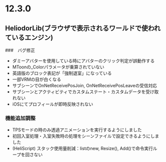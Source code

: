# 12.3.0

## HeliodorLib(ブラウザで表示されるワールドで使われているエンジン)

###　バグ修正
- ダミーアバターを使用している時にアバターのクリック判定が誤動作する
- MToonの_Colorパラメータが乗算されていない
- 英語版のブロック表記が「強制退室」になっている
- 一部VRMの目が白くなる
- サブシーンでOnNetReceivePosJoin, OnNetReceivePosLeaveの受信対応
- サブシーンとアクティビティでカスタムステート・カスタムデータを受け取れない
- iOSにてプロフィールが即時反映されない


### 機能追加調整
- TPSモードの時のみ透過アニメーションを実行するようにしました
- 初回入室処理・入室失敗時の処理をシーンファイルで設定できるようにしました
- (HeliScript) スタック使用量削減：listのnew, Resize(), Add()で命令実行ループを回さない